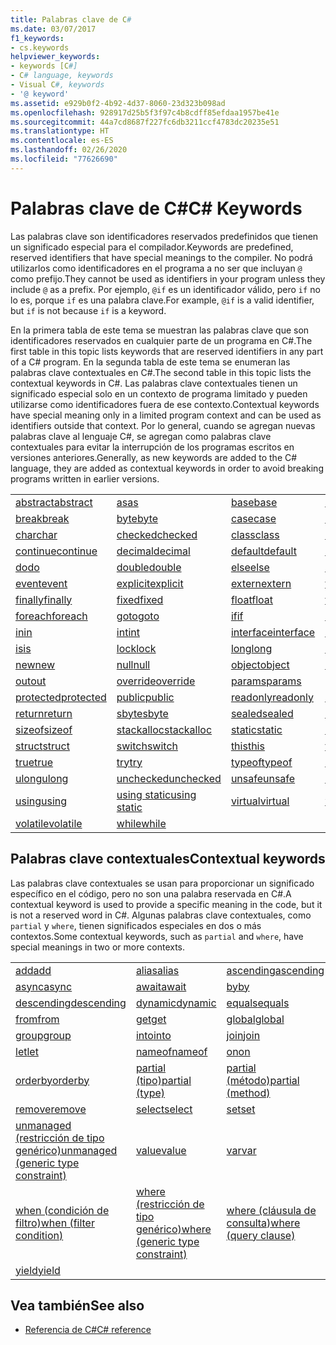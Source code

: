 ```yaml
---
title: Palabras clave de C#
ms.date: 03/07/2017
f1_keywords:
- cs.keywords
helpviewer_keywords:
- keywords [C#]
- C# language, keywords
- Visual C#, keywords
- '@ keyword'
ms.assetid: e929b0f2-4b92-4d37-8060-23d323b098ad
ms.openlocfilehash: 928917d25b5f3f97c4b8cdff85efdaa1957be41e
ms.sourcegitcommit: 44a7cd8687f227fc6db3211ccf4783dc20235e51
ms.translationtype: HT
ms.contentlocale: es-ES
ms.lasthandoff: 02/26/2020
ms.locfileid: "77626690"
---
```

# <a name="c-keywords"></a><span data-ttu-id="37644-102">Palabras clave de C#</span><span class="sxs-lookup"><span data-stu-id="37644-102">C# Keywords</span></span>

<span data-ttu-id="37644-103">Las palabras clave son identificadores reservados predefinidos que tienen un significado especial para el compilador.</span><span class="sxs-lookup"><span data-stu-id="37644-103">Keywords are predefined, reserved identifiers that have special meanings to the compiler.</span></span> <span data-ttu-id="37644-104">No podrá utilizarlos como identificadores en el programa a no ser que incluyan `@` como prefijo.</span><span class="sxs-lookup"><span data-stu-id="37644-104">They cannot be used as identifiers in your program unless they include `@` as a prefix.</span></span> <span data-ttu-id="37644-105">Por ejemplo, `@if` es un identificador válido, pero `if` no lo es, porque `if` es una palabra clave.</span><span class="sxs-lookup"><span data-stu-id="37644-105">For example, `@if` is a valid identifier, but `if` is not because `if` is a keyword.</span></span>  
  
 <span data-ttu-id="37644-106">En la primera tabla de este tema se muestran las palabras clave que son identificadores reservados en cualquier parte de un programa en C#.</span><span class="sxs-lookup"><span data-stu-id="37644-106">The first table in this topic lists keywords that are reserved identifiers in any part of a C# program.</span></span> <span data-ttu-id="37644-107">En la segunda tabla de este tema se enumeran las palabras clave contextuales en C#.</span><span class="sxs-lookup"><span data-stu-id="37644-107">The second table in this topic lists the contextual keywords in C#.</span></span> <span data-ttu-id="37644-108">Las palabras clave contextuales tienen un significado especial solo en un contexto de programa limitado y pueden utilizarse como identificadores fuera de ese contexto.</span><span class="sxs-lookup"><span data-stu-id="37644-108">Contextual keywords have special meaning only in a limited program context and can be used as identifiers outside that context.</span></span> <span data-ttu-id="37644-109">Por lo general, cuando se agregan nuevas palabras clave al lenguaje C#, se agregan como palabras clave contextuales para evitar la interrupción de los programas escritos en versiones anteriores.</span><span class="sxs-lookup"><span data-stu-id="37644-109">Generally, as new keywords are added to the C# language, they are added as contextual keywords in order to avoid breaking programs written in earlier versions.</span></span>  
  
|||||  
|---|---|---|---|  
|[<span data-ttu-id="37644-110">abstract</span><span class="sxs-lookup"><span data-stu-id="37644-110">abstract</span></span>](abstract.md)|[<span data-ttu-id="37644-111">as</span><span class="sxs-lookup"><span data-stu-id="37644-111">as</span></span>](../operators/type-testing-and-cast.md#as-operator)|[<span data-ttu-id="37644-112">base</span><span class="sxs-lookup"><span data-stu-id="37644-112">base</span></span>](base.md)|[<span data-ttu-id="37644-113">bool</span><span class="sxs-lookup"><span data-stu-id="37644-113">bool</span></span>](../builtin-types/bool.md)|  
|[<span data-ttu-id="37644-114">break</span><span class="sxs-lookup"><span data-stu-id="37644-114">break</span></span>](break.md)|[<span data-ttu-id="37644-115">byte</span><span class="sxs-lookup"><span data-stu-id="37644-115">byte</span></span>](../builtin-types/integral-numeric-types.md)|[<span data-ttu-id="37644-116">case</span><span class="sxs-lookup"><span data-stu-id="37644-116">case</span></span>](switch.md)|[<span data-ttu-id="37644-117">catch</span><span class="sxs-lookup"><span data-stu-id="37644-117">catch</span></span>](try-catch.md)|  
|[<span data-ttu-id="37644-118">char</span><span class="sxs-lookup"><span data-stu-id="37644-118">char</span></span>](../builtin-types/char.md)|[<span data-ttu-id="37644-119">checked</span><span class="sxs-lookup"><span data-stu-id="37644-119">checked</span></span>](checked.md)|[<span data-ttu-id="37644-120">class</span><span class="sxs-lookup"><span data-stu-id="37644-120">class</span></span>](class.md)|[<span data-ttu-id="37644-121">const</span><span class="sxs-lookup"><span data-stu-id="37644-121">const</span></span>](const.md)|  
|[<span data-ttu-id="37644-122">continue</span><span class="sxs-lookup"><span data-stu-id="37644-122">continue</span></span>](continue.md)|[<span data-ttu-id="37644-123">decimal</span><span class="sxs-lookup"><span data-stu-id="37644-123">decimal</span></span>](../builtin-types/floating-point-numeric-types.md)|[<span data-ttu-id="37644-124">default</span><span class="sxs-lookup"><span data-stu-id="37644-124">default</span></span>](default.md)|[<span data-ttu-id="37644-125">delegate</span><span class="sxs-lookup"><span data-stu-id="37644-125">delegate</span></span>](../builtin-types/reference-types.md)|  
|[<span data-ttu-id="37644-126">do</span><span class="sxs-lookup"><span data-stu-id="37644-126">do</span></span>](do.md)|[<span data-ttu-id="37644-127">double</span><span class="sxs-lookup"><span data-stu-id="37644-127">double</span></span>](../builtin-types/floating-point-numeric-types.md)|[<span data-ttu-id="37644-128">else</span><span class="sxs-lookup"><span data-stu-id="37644-128">else</span></span>](if-else.md)|[<span data-ttu-id="37644-129">enum</span><span class="sxs-lookup"><span data-stu-id="37644-129">enum</span></span>](../builtin-types/enum.md)|  
|[<span data-ttu-id="37644-130">event</span><span class="sxs-lookup"><span data-stu-id="37644-130">event</span></span>](event.md)|[<span data-ttu-id="37644-131">explicit</span><span class="sxs-lookup"><span data-stu-id="37644-131">explicit</span></span>](../operators/user-defined-conversion-operators.md)|[<span data-ttu-id="37644-132">extern</span><span class="sxs-lookup"><span data-stu-id="37644-132">extern</span></span>](extern.md)|[<span data-ttu-id="37644-133">false</span><span class="sxs-lookup"><span data-stu-id="37644-133">false</span></span>](../builtin-types/bool.md)|  
|[<span data-ttu-id="37644-134">finally</span><span class="sxs-lookup"><span data-stu-id="37644-134">finally</span></span>](try-finally.md)|[<span data-ttu-id="37644-135">fixed</span><span class="sxs-lookup"><span data-stu-id="37644-135">fixed</span></span>](fixed-statement.md)|[<span data-ttu-id="37644-136">float</span><span class="sxs-lookup"><span data-stu-id="37644-136">float</span></span>](../builtin-types/floating-point-numeric-types.md)|[<span data-ttu-id="37644-137">for</span><span class="sxs-lookup"><span data-stu-id="37644-137">for</span></span>](for.md)|  
|[<span data-ttu-id="37644-138">foreach</span><span class="sxs-lookup"><span data-stu-id="37644-138">foreach</span></span>](foreach-in.md)|[<span data-ttu-id="37644-139">goto</span><span class="sxs-lookup"><span data-stu-id="37644-139">goto</span></span>](goto.md)|[<span data-ttu-id="37644-140">if</span><span class="sxs-lookup"><span data-stu-id="37644-140">if</span></span>](if-else.md)|[<span data-ttu-id="37644-141">implicit</span><span class="sxs-lookup"><span data-stu-id="37644-141">implicit</span></span>](../operators/user-defined-conversion-operators.md)|  
|[<span data-ttu-id="37644-142">in</span><span class="sxs-lookup"><span data-stu-id="37644-142">in</span></span>](in.md)|[<span data-ttu-id="37644-143">int</span><span class="sxs-lookup"><span data-stu-id="37644-143">int</span></span>](../builtin-types/integral-numeric-types.md)|[<span data-ttu-id="37644-144">interface</span><span class="sxs-lookup"><span data-stu-id="37644-144">interface</span></span>](interface.md)|[<span data-ttu-id="37644-145">internal</span><span class="sxs-lookup"><span data-stu-id="37644-145">internal</span></span>](internal.md)|
|[<span data-ttu-id="37644-146">is</span><span class="sxs-lookup"><span data-stu-id="37644-146">is</span></span>](is.md)|[<span data-ttu-id="37644-147">lock</span><span class="sxs-lookup"><span data-stu-id="37644-147">lock</span></span>](lock-statement.md)|[<span data-ttu-id="37644-148">long</span><span class="sxs-lookup"><span data-stu-id="37644-148">long</span></span>](../builtin-types/integral-numeric-types.md)|[<span data-ttu-id="37644-149">namespace</span><span class="sxs-lookup"><span data-stu-id="37644-149">namespace</span></span>](namespace.md)|
|[<span data-ttu-id="37644-150">new</span><span class="sxs-lookup"><span data-stu-id="37644-150">new</span></span>](../operators/new-operator.md)|[<span data-ttu-id="37644-151">null</span><span class="sxs-lookup"><span data-stu-id="37644-151">null</span></span>](null.md)|[<span data-ttu-id="37644-152">object</span><span class="sxs-lookup"><span data-stu-id="37644-152">object</span></span>](../builtin-types/reference-types.md)|[<span data-ttu-id="37644-153">operator</span><span class="sxs-lookup"><span data-stu-id="37644-153">operator</span></span>](../operators/operator-overloading.md)|
|[<span data-ttu-id="37644-154">out</span><span class="sxs-lookup"><span data-stu-id="37644-154">out</span></span>](out.md)|[<span data-ttu-id="37644-155">override</span><span class="sxs-lookup"><span data-stu-id="37644-155">override</span></span>](override.md)|[<span data-ttu-id="37644-156">params</span><span class="sxs-lookup"><span data-stu-id="37644-156">params</span></span>](params.md)|[<span data-ttu-id="37644-157">private</span><span class="sxs-lookup"><span data-stu-id="37644-157">private</span></span>](private.md)|
|[<span data-ttu-id="37644-158">protected</span><span class="sxs-lookup"><span data-stu-id="37644-158">protected</span></span>](protected.md)|[<span data-ttu-id="37644-159">public</span><span class="sxs-lookup"><span data-stu-id="37644-159">public</span></span>](public.md)|[<span data-ttu-id="37644-160">readonly</span><span class="sxs-lookup"><span data-stu-id="37644-160">readonly</span></span>](readonly.md)|[<span data-ttu-id="37644-161">ref</span><span class="sxs-lookup"><span data-stu-id="37644-161">ref</span></span>](ref.md)|
|[<span data-ttu-id="37644-162">return</span><span class="sxs-lookup"><span data-stu-id="37644-162">return</span></span>](return.md)|[<span data-ttu-id="37644-163">sbyte</span><span class="sxs-lookup"><span data-stu-id="37644-163">sbyte</span></span>](../builtin-types/integral-numeric-types.md)|[<span data-ttu-id="37644-164">sealed</span><span class="sxs-lookup"><span data-stu-id="37644-164">sealed</span></span>](sealed.md)|[<span data-ttu-id="37644-165">short</span><span class="sxs-lookup"><span data-stu-id="37644-165">short</span></span>](../builtin-types/integral-numeric-types.md)||
[<span data-ttu-id="37644-166">sizeof</span><span class="sxs-lookup"><span data-stu-id="37644-166">sizeof</span></span>](../operators/sizeof.md)|[<span data-ttu-id="37644-167">stackalloc</span><span class="sxs-lookup"><span data-stu-id="37644-167">stackalloc</span></span>](../operators/stackalloc.md)|[<span data-ttu-id="37644-168">static</span><span class="sxs-lookup"><span data-stu-id="37644-168">static</span></span>](static.md)|[<span data-ttu-id="37644-169">string</span><span class="sxs-lookup"><span data-stu-id="37644-169">string</span></span>](../builtin-types/reference-types.md)|
|[<span data-ttu-id="37644-170">struct</span><span class="sxs-lookup"><span data-stu-id="37644-170">struct</span></span>](../builtin-types/struct.md)|[<span data-ttu-id="37644-171">switch</span><span class="sxs-lookup"><span data-stu-id="37644-171">switch</span></span>](switch.md)|[<span data-ttu-id="37644-172">this</span><span class="sxs-lookup"><span data-stu-id="37644-172">this</span></span>](this.md)|[<span data-ttu-id="37644-173">throw</span><span class="sxs-lookup"><span data-stu-id="37644-173">throw</span></span>](throw.md)|
|[<span data-ttu-id="37644-174">true</span><span class="sxs-lookup"><span data-stu-id="37644-174">true</span></span>](../builtin-types/bool.md)|[<span data-ttu-id="37644-175">try</span><span class="sxs-lookup"><span data-stu-id="37644-175">try</span></span>](try-catch.md)|[<span data-ttu-id="37644-176">typeof</span><span class="sxs-lookup"><span data-stu-id="37644-176">typeof</span></span>](../operators/type-testing-and-cast.md#typeof-operator)|[<span data-ttu-id="37644-177">uint</span><span class="sxs-lookup"><span data-stu-id="37644-177">uint</span></span>](../builtin-types/integral-numeric-types.md)|
|[<span data-ttu-id="37644-178">ulong</span><span class="sxs-lookup"><span data-stu-id="37644-178">ulong</span></span>](../builtin-types/integral-numeric-types.md)|[<span data-ttu-id="37644-179">unchecked</span><span class="sxs-lookup"><span data-stu-id="37644-179">unchecked</span></span>](unchecked.md)|[<span data-ttu-id="37644-180">unsafe</span><span class="sxs-lookup"><span data-stu-id="37644-180">unsafe</span></span>](unsafe.md)|[<span data-ttu-id="37644-181">ushort</span><span class="sxs-lookup"><span data-stu-id="37644-181">ushort</span></span>](../builtin-types/integral-numeric-types.md)|
|[<span data-ttu-id="37644-182">using</span><span class="sxs-lookup"><span data-stu-id="37644-182">using</span></span>](using.md)|[<span data-ttu-id="37644-183">using static</span><span class="sxs-lookup"><span data-stu-id="37644-183">using static</span></span>](using-static.md)|[<span data-ttu-id="37644-184">virtual</span><span class="sxs-lookup"><span data-stu-id="37644-184">virtual</span></span>](virtual.md)|[<span data-ttu-id="37644-185">void</span><span class="sxs-lookup"><span data-stu-id="37644-185">void</span></span>](../builtin-types/void.md)|
|[<span data-ttu-id="37644-186">volatile</span><span class="sxs-lookup"><span data-stu-id="37644-186">volatile</span></span>](volatile.md)|[<span data-ttu-id="37644-187">while</span><span class="sxs-lookup"><span data-stu-id="37644-187">while</span></span>](while.md)|

## <a name="contextual-keywords"></a><span data-ttu-id="37644-188">Palabras clave contextuales</span><span class="sxs-lookup"><span data-stu-id="37644-188">Contextual keywords</span></span>

 <span data-ttu-id="37644-189">Las palabras clave contextuales se usan para proporcionar un significado específico en el código, pero no son una palabra reservada en C#.</span><span class="sxs-lookup"><span data-stu-id="37644-189">A contextual keyword is used to provide a specific meaning in the code, but it is not a reserved word in C#.</span></span> <span data-ttu-id="37644-190">Algunas palabras clave contextuales, como `partial` y `where`, tienen significados especiales en dos o más contextos.</span><span class="sxs-lookup"><span data-stu-id="37644-190">Some contextual keywords, such as `partial` and `where`, have special meanings in two or more contexts.</span></span>  
  
||||  
|---|---|---|  
|[<span data-ttu-id="37644-191">add</span><span class="sxs-lookup"><span data-stu-id="37644-191">add</span></span>](add.md)|[<span data-ttu-id="37644-192">alias</span><span class="sxs-lookup"><span data-stu-id="37644-192">alias</span></span>](extern-alias.md)|[<span data-ttu-id="37644-193">ascending</span><span class="sxs-lookup"><span data-stu-id="37644-193">ascending</span></span>](ascending.md)|
|[<span data-ttu-id="37644-194">async</span><span class="sxs-lookup"><span data-stu-id="37644-194">async</span></span>](async.md)|[<span data-ttu-id="37644-195">await</span><span class="sxs-lookup"><span data-stu-id="37644-195">await</span></span>](../operators/await.md)|[<span data-ttu-id="37644-196">by</span><span class="sxs-lookup"><span data-stu-id="37644-196">by</span></span>](by.md)|
|[<span data-ttu-id="37644-197">descending</span><span class="sxs-lookup"><span data-stu-id="37644-197">descending</span></span>](descending.md)|[<span data-ttu-id="37644-198">dynamic</span><span class="sxs-lookup"><span data-stu-id="37644-198">dynamic</span></span>](../builtin-types/reference-types.md)|[<span data-ttu-id="37644-199">equals</span><span class="sxs-lookup"><span data-stu-id="37644-199">equals</span></span>](equals.md)|
|[<span data-ttu-id="37644-200">from</span><span class="sxs-lookup"><span data-stu-id="37644-200">from</span></span>](from-clause.md)|[<span data-ttu-id="37644-201">get</span><span class="sxs-lookup"><span data-stu-id="37644-201">get</span></span>](get.md)|[<span data-ttu-id="37644-202">global</span><span class="sxs-lookup"><span data-stu-id="37644-202">global</span></span>](../operators/namespace-alias-qualifier.md)|
|[<span data-ttu-id="37644-203">group</span><span class="sxs-lookup"><span data-stu-id="37644-203">group</span></span>](group-clause.md)|[<span data-ttu-id="37644-204">into</span><span class="sxs-lookup"><span data-stu-id="37644-204">into</span></span>](into.md)|[<span data-ttu-id="37644-205">join</span><span class="sxs-lookup"><span data-stu-id="37644-205">join</span></span>](join-clause.md)|
|[<span data-ttu-id="37644-206">let</span><span class="sxs-lookup"><span data-stu-id="37644-206">let</span></span>](let-clause.md)|[<span data-ttu-id="37644-207">nameof</span><span class="sxs-lookup"><span data-stu-id="37644-207">nameof</span></span>](../operators/nameof.md)|[<span data-ttu-id="37644-208">on</span><span class="sxs-lookup"><span data-stu-id="37644-208">on</span></span>](on.md)|
|[<span data-ttu-id="37644-209">orderby</span><span class="sxs-lookup"><span data-stu-id="37644-209">orderby</span></span>](orderby-clause.md)|[<span data-ttu-id="37644-210">partial (tipo)</span><span class="sxs-lookup"><span data-stu-id="37644-210">partial (type)</span></span>](partial-type.md)|[<span data-ttu-id="37644-211">partial (método)</span><span class="sxs-lookup"><span data-stu-id="37644-211">partial (method)</span></span>](partial-method.md)|
|[<span data-ttu-id="37644-212">remove</span><span class="sxs-lookup"><span data-stu-id="37644-212">remove</span></span>](remove.md)|[<span data-ttu-id="37644-213">select</span><span class="sxs-lookup"><span data-stu-id="37644-213">select</span></span>](select-clause.md)|[<span data-ttu-id="37644-214">set</span><span class="sxs-lookup"><span data-stu-id="37644-214">set</span></span>](set.md)|
|[<span data-ttu-id="37644-215">unmanaged (restricción de tipo genérico)</span><span class="sxs-lookup"><span data-stu-id="37644-215">unmanaged (generic type constraint)</span></span>](where-generic-type-constraint.md)|[<span data-ttu-id="37644-216">value</span><span class="sxs-lookup"><span data-stu-id="37644-216">value</span></span>](value.md)|[<span data-ttu-id="37644-217">var</span><span class="sxs-lookup"><span data-stu-id="37644-217">var</span></span>](var.md)|
|[<span data-ttu-id="37644-218">when (condición de filtro)</span><span class="sxs-lookup"><span data-stu-id="37644-218">when (filter condition)</span></span>](when.md)|[<span data-ttu-id="37644-219">where (restricción de tipo genérico)</span><span class="sxs-lookup"><span data-stu-id="37644-219">where (generic type constraint)</span></span>](where-generic-type-constraint.md)|[<span data-ttu-id="37644-220">where (cláusula de consulta)</span><span class="sxs-lookup"><span data-stu-id="37644-220">where (query clause)</span></span>](where-clause.md)|
|[<span data-ttu-id="37644-221">yield</span><span class="sxs-lookup"><span data-stu-id="37644-221">yield</span></span>](yield.md)| | |
  
## <a name="see-also"></a><span data-ttu-id="37644-222">Vea también</span><span class="sxs-lookup"><span data-stu-id="37644-222">See also</span></span>

- [<span data-ttu-id="37644-223">Referencia de C#</span><span class="sxs-lookup"><span data-stu-id="37644-223">C# reference</span></span>](../index.md)
